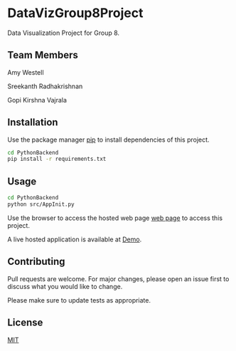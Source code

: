 # DataVizGroup8Project
Data Visualization Project for Group 8.

## Team Members
Amy Westell

Sreekanth Radhakrishnan

Gopi Kirshna Vajrala


## Installation
Use the package manager [pip](https://pip.pypa.io/en/stable/) to install dependencies of this project.

```bash
cd PythonBackend
pip install -r requirements.txt
```

## Usage

```bash
cd PythonBackend
python src/AppInit.py
```

Use the browser to access the hosted web page [web page](http://127.0.0.1:5000/) to access this project.

A live hosted application is available at [Demo](http://sreekanthr.pythonanywhere.com/).

## Contributing
Pull requests are welcome. For major changes, please open an issue first to discuss what you would like to change.

Please make sure to update tests as appropriate.

## License
[MIT](https://choosealicense.com/licenses/mit/)
